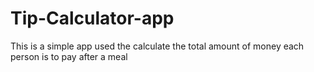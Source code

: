 # Tip-Calculator-app
This is a simple app used the calculate the total amount of money each person is to pay after a meal
